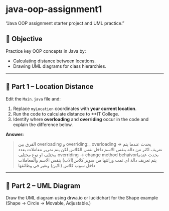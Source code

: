 # java-oop-assignment1
“Java OOP assignment starter project  and UML practice.”

## 🎯 Objective
Practice key OOP concepts in Java by:
- Calculating distance between locations.
- Drawing UML diagrams for class hierarchies.

---

## 🧮 Part 1 – Location Distance
Edit the `Main.java` file and:
1. Replace `myLocation` coordinates with **your current location**.
2. Run the code to calculate distance to **IT College.
3. Identify where **overloading** and **overriding** occur in the code and explain the difference below.

**Answer:**
> الفرق بين overloading و  overriding:_
    overloading -> يحدث عندما يتم تعريف اكثر من دالة بنفس الاسم داخل نفس الكلاس لكن يتم تمرير معاملات بعدد مختلف او نوع مختلف
    overriding  -> change method behaivorيحدث عندما يتم تعريف  دالة اي تمت وراثتها من سوبر كلاس(الاب) بنفس الاسم والمعاملات داخل سوب كلاس (الابن) وتغير في وظائفها

---

## 🎨 Part 2 – UML Diagram
Draw the UML diagram using drwa.io or lucidchart for the Shape example (Shape → Circle → Movable, Adjustable.)  

